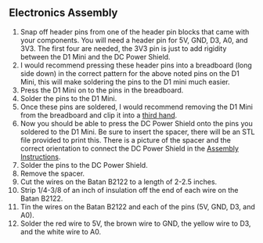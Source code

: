 ## Electronics Assembly

1. Snap off header pins from one of the header pin blocks that came with your components. You will need a header pin for 5V, GND, D3, A0, and 3V3. The first four are needed, the 3V3 pin is just to add rigidity between the D1 Mini and the DC Power Shield.
2. I would recommend pressing these header pins into a breadboard (long side down) in the correct pattern for the above noted pins on the D1 Mini, this will make soldering the pins to the D1 mini much easier.
3. Press the D1 Mini on to the pins in the breadboard.
4. Solder the pins to the D1 Mini.
5. Once these pins are soldered, I would recommend removing the D1 Mini from the breadboard and clip it into a [third hand](https://en.wikipedia.org/wiki/Helping_hand_(tool)).
6. Now you should be able to press the DC Power Shield onto the pins you soldered to the D1 Mini. Be sure to insert the spacer, there will be an STL file provided to print this. There is a picture of the spacer and the correct orientation to connect the DC Power Shield in the [Assembly Instructions](/VENT_ASSEMBLY.md).
7. Solder the pins to the DC Power Shield.
8. Remove the spacer.
9. Cut the wires on the Batan B2122 to a length of 2-2.5 inches.
10. Strip 1/4-3/8 of an inch of insulation off the end of each wire on the Batan B2122.
11. Tin the wires on the Batan B2122 and each of the pins (5V, GND, D3, and A0).
12. Solder the red wire to 5V, the brown wire to GND, the yellow wire to D3, and the white wire to A0.
